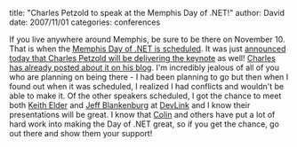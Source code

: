 
title: "Charles Petzold to speak at the Memphis Day of .NET!"
author: David
date: 2007/11/01
categories: conferences

If you live anywhere around Memphis, be sure to be there on November 10. That is when the [Memphis Day of .NET is scheduled](http://dayofdotnet.mnug.net/). It was just [announced today that Charles Petzold will be delivering the keynote](http://dayofdotnet.mnug.net/post/Keynote-Speaker-Announced-Charles-Petzold.aspx) as well! [Charles has already posted about it on his blog](http://www.charlespetzold.com/blog/2007/10/311018.html). I'm incredibly jealous of all of you who are planning on being there - I had been planning to go but then when I found out when it was scheduled, I realized I had conflicts and wouldn't be able to make it. Of the other speakers scheduled, I got the chance to meet both [Keith Elder](http://keithelder.net/blog/) and [Jeff Blankenburg](http://www.jeffblankenburg.com/index.html) at [DevLink](http://devlink.net/) and I know their presentations will be great. I know that [Colin](http://www.colinneller.com/blog/) and others have put a lot of hard work into making the Day of .NET great, so if you get the chance, go out there and show them your support!


